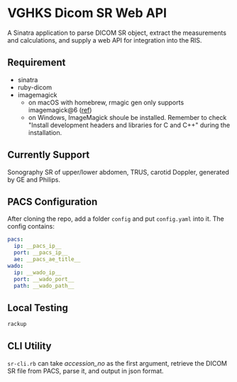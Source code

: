 VGHKS Dicom SR Web API
======================

A Sinatra application to parse DICOM SR object, extract the measurements and calculations, and supply a web API for integration into the RIS.

## Requirement

- sinatra
- ruby-dicom
- imagemagick
  - on macOS with homebrew, rmagic gen only supports imagemagick@6 ([ref](https://stackoverflow.com/a/43035892/1576281))
  - on Windows, ImageMagick shoule be installed. Remember to check "Install development headers and libraries for C and C++" during the installation. 

## Currently Support

Sonography SR of upper/lower abdomen, TRUS, carotid Doppler, generated by GE and Philips.

## PACS Configuration

After cloning the repo, add a folder `config` and put `config.yaml` into it. The config contains:

```yaml
pacs:
  ip: __pacs_ip__
  port: __pacs_ip__
  ae: __pacs_ae_title__
wado:
  ip: __wado_ip__
  port: __wado_port__
  path: __wado_path__
```

## Local Testing

```bash
rackup
```

## CLI Utility

`sr-cli.rb` can take *accession_no* as the first argument, retrieve the DICOM SR file from PACS, parse it, and output in json format. 
